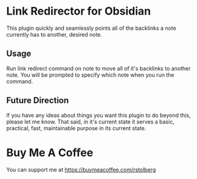 # Link Redirector for Obsidian


This plugin quickly and seamlessly points all of the backlinks a note currently has to another, desired note.



## Usage


Run link redirect command on note to move all of it's backlinks to another note. You will be prompted to specify which note when you run the command.


## Future Direction

If you have any ideas about things you want this plugin to do beyond this, please let me know. That said, in it's current state it serves a basic, practical, fast, maintainable purpose in its current state. 



# Buy Me A Coffee

You can support me at https://buymeacoffee.com/rstolberg
